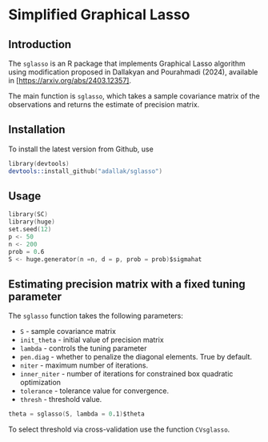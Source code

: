 # Simplified Graphical Lasso
## Introduction

The `sglasso` is an R package that implements Graphical Lasso algorithm using modification proposed in Dallakyan and 
Pourahmadi (2024), available in [https://arxiv.org/abs/2403.12357].

The main function is `sglasso`, which takes a sample covariance matrix of the observations and returns the estimate of precision matrix. 

## Installation

To install the latest version from Github, use

```s
library(devtools)
devtools::install_github("adallak/sglasso")
```

## Usage
```s
library(SC)
library(huge)
set.seed(12)
p <- 50
n <- 200
prob = 0.6
S <- huge.generator(n =n, d = p, prob = prob)$sigmahat
```

## Estimating precision matrix with a fixed tuning parameter

The `sglasso` function takes the following parameters:

* `S` - sample covariance matrix
* `init_theta` - initial value of precision matrix
* `lambda` - controls the tuning parameter
* `pen.diag` - whether to penalize the diagonal elements. True by default.
* `niter`   - maximum number of iterations.
* `inner_niter` - number of iterations for constrained box quadratic optimization
* `tolerance` - tolerance value for convergence.
* `thresh` - threshold value.

```s
theta = sglasso(S, lambda = 0.1)$theta
```


To select threshold via cross-validation use the function `CVsglasso`.
